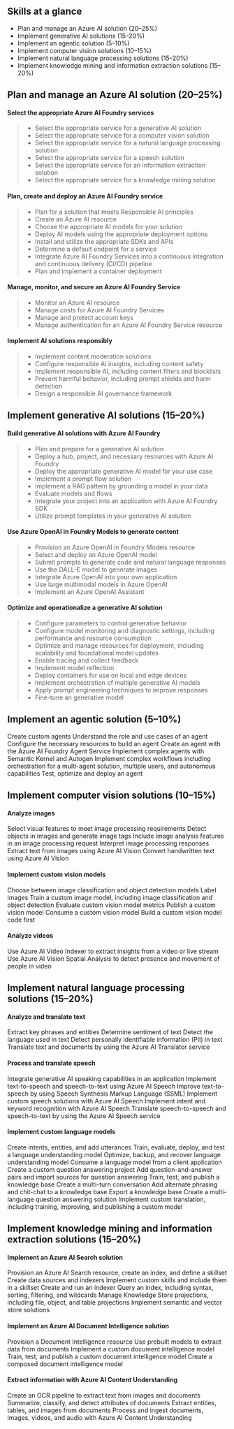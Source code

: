 ## Skills at a glance
- Plan and manage an Azure AI solution (20–25%)
- Implement generative AI solutions (15–20%)
- Implement an agentic solution (5–10%)
- Implement computer vision solutions (10–15%)
- Implement natural language processing solutions (15–20%)
- Implement knowledge mining and information extraction solutions (15–20%)


## Plan and manage an Azure AI solution (20–25%)
#### Select the appropriate Azure AI Foundry services
>- Select the appropriate service for a generative AI solution
>- Select the appropriate service for a computer vision solution
>- Select the appropriate service for a natural language processing solution
>- Select the appropriate service for a speech solution
>- Select the appropriate service for an information extraction solution
>- Select the appropriate service for a knowledge mining solution

#### Plan, create and deploy an Azure AI Foundry service
>- Plan for a solution that meets Responsible AI principles
>- Create an Azure AI resource
>- Choose the appropriate AI models for your solution
>- Deploy AI models using the appropriate deployment options
>- Install and utilize the appropriate SDKs and APIs
>- Determine a default endpoint for a service
>- Integrate Azure AI Foundry Services into a continuous integration and continuous delivery (CI/CD) pipeline
>- Plan and implement a container deployment

#### Manage, monitor, and secure an Azure AI Foundry Service
>- Monitor an Azure AI resource
>- Manage costs for Azure AI Foundry Services
>- Manage and protect account keys
>- Manage authentication for an Azure AI Foundry Service resource

#### Implement AI solutions responsibly
>- Implement content moderation solutions
>- Configure responsible AI insights, including content safety
>- Implement responsible AI, including content filters and blocklists
>- Prevent harmful behavior, including prompt shields and harm detection
>- Design a responsible AI governance framework

## Implement generative AI solutions (15–20%)
#### Build generative AI solutions with Azure AI Foundry
>- Plan and prepare for a generative AI solution
>- Deploy a hub, project, and necessary resources with Azure AI Foundry
>- Deploy the appropriate generative AI model for your use case
>- Implement a prompt flow solution
>- Implement a RAG pattern by grounding a model in your data
>- Evaluate models and flows
>- Integrate your project into an application with Azure AI Foundry SDK
>- Utilize prompt templates in your generative AI solution

#### Use Azure OpenAI in Foundry Models to generate content
>- Provision an Azure OpenAI in Foundry Models resource
>- Select and deploy an Azure OpenAI model
>- Submit prompts to generate code and natural language responses
>- Use the DALL-E model to generate images
>- Integrate Azure OpenAI into your own application
>- Use large multimodal models in Azure OpenAI
>- Implement an Azure OpenAI Assistant

#### Optimize and operationalize a generative AI solution
>- Configure parameters to control generative behavior
>- Configure model monitoring and diagnostic settings, including performance and resource consumption
>- Optimize and manage resources for deployment, including scalability and foundational model updates
>- Enable tracing and collect feedback
>- Implement model reflection
>- Deploy containers for use on local and edge devices
>- Implement orchestration of multiple generative AI models
>- Apply prompt engineering techniques to improve responses
>- Fine-tune an generative model

## Implement an agentic solution (5–10%)
Create custom agents
Understand the role and use cases of an agent
Configure the necessary resources to build an agent
Create an agent with the Azure AI Foundry Agent Service
Implement complex agents with Semantic Kernel and Autogen
Implement complex workflows including orchestration for a multi-agent solution, multiple users, and autonomous capabilities
Test, optimize and deploy an agent

## Implement computer vision solutions (10–15%)
#### Analyze images
Select visual features to meet image processing requirements
Detect objects in images and generate image tags
Include image analysis features in an image processing request
Interpret image processing responses
Extract text from images using Azure AI Vision
Convert handwritten text using Azure AI Vision

#### Implement custom vision models
Choose between image classification and object detection models
Label images
Train a custom image model, including image classification and object detection
Evaluate custom vision model metrics
Publish a custom vision model
Consume a custom vision model
Build a custom vision model code first

#### Analyze videos
Use Azure AI Video Indexer to extract insights from a video or live stream
Use Azure AI Vision Spatial Analysis to detect presence and movement of people in video

## Implement natural language processing solutions (15–20%)
#### Analyze and translate text
Extract key phrases and entities
Determine sentiment of text
Detect the language used in text
Detect personally identifiable information (PII) in text
Translate text and documents by using the Azure AI Translator service

#### Process and translate speech
Integrate generative AI speaking capabilities in an application
Implement text-to-speech and speech-to-text using Azure AI Speech
Improve text-to-speech by using Speech Synthesis Markup Language (SSML)
Implement custom speech solutions with Azure AI Speech
Implement intent and keyword recognition with Azure AI Speech
Translate speech-to-speech and speech-to-text by using the Azure AI Speech service

#### Implement custom language models
Create intents, entities, and add utterances
Train, evaluate, deploy, and test a language understanding model
Optimize, backup, and recover language understanding model
Consume a language model from a client application
Create a custom question answering project
Add question-and-answer pairs and import sources for question answering
Train, test, and publish a knowledge base
Create a multi-turn conversation
Add alternate phrasing and chit-chat to a knowledge base
Export a knowledge base
Create a multi-language question answering solution
Implement custom translation, including training, improving, and publishing a custom model

## Implement knowledge mining and information extraction solutions (15–20%)
#### Implement an Azure AI Search solution
Provision an Azure AI Search resource, create an index, and define a skillset
Create data sources and indexers
Implement custom skills and include them in a skillset
Create and run an indexer
Query an index, including syntax, sorting, filtering, and wildcards
Manage Knowledge Store projections, including file, object, and table projections
Implement semantic and vector store solutions

#### Implement an Azure AI Document Intelligence solution
Provision a Document Intelligence resource
Use prebuilt models to extract data from documents
Implement a custom document intelligence model
Train, test, and publish a custom document intelligence model
Create a composed document intelligence model

#### Extract information with Azure AI Content Understanding
Create an OCR pipeline to extract text from images and documents
Summarize, classify, and detect attributes of documents
Extract entities, tables, and images from documents
Process and ingest documents, images, videos, and audio with Azure AI Content Understanding
